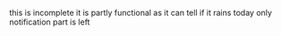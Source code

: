 this is incomplete 
it is partly functional as it can tell if it rains today 
only notification part is left